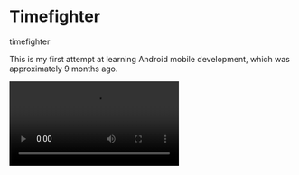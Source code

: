 # Timefighter
timefighter

This is my first attempt at learning Android mobile development, which was approximately 9 months ago.


![ page 1](https://github.com/bilalceng/Timefighter/blob/master/timefighter.webm)
